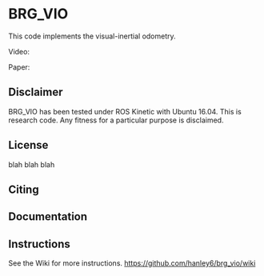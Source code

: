 # BRG_VIO

This code implements the visual-inertial odometry.

Video: 

Paper: 

## Disclaimer

BRG_VIO has been tested under ROS Kinetic with Ubuntu 16.04. This is research code. Any fitness for a particular purpose is disclaimed.

## License

blah blah blah

## Citing

## Documentation

## Instructions
See the Wiki for more instructions. https://github.com/hanley6/brg_vio/wiki

